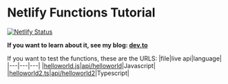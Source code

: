 # Netlify Functions Tutorial
[![Netlify Status](https://api.netlify.com/api/v1/badges/05bad9ed-607d-47d7-9b50-2086225a1a2c/deploy-status)](https://app.netlify.com/sites/nick-functions/deploys)

**If you want to learn about it, see my blog: [dev.to](https://dev.to/nickgabe/how-to-use-serverless-functions-on-netlify-jsts-olj)**

If you want to test the functions, these are the URLS:
|file|live api|language|
|---|---|---|
|[helloworld.js](./functions/helloworld.js)|[api/helloworld](https://nick-functions.netlify.app/api/helloworld)|Javascript|
|[helloworld2.ts](./functions/helloworld2.ts)|[api/helloworld2](https://nick-functions.netlify.app/api/helloworld2)|Typescript|
